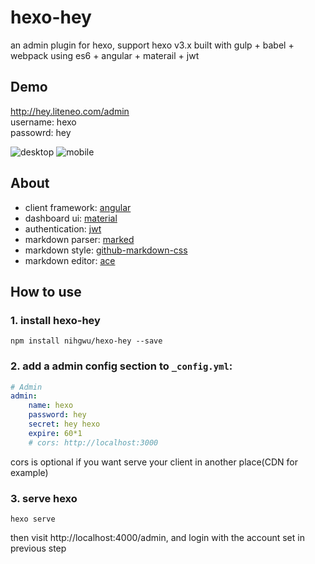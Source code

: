 # hexo-hey
an admin plugin for hexo, support hexo v3.x
built with gulp + babel + webpack
using es6 + angular + materail + jwt

## Demo
http://hey.liteneo.com/admin  
username: hexo  
passowrd: hey  

![desktop](./screenshot/1.png)
![mobile](./screenshot/2.png)

## About
* client framework: [angular](https://github.com/angular/angular.js)
* dashboard ui: [material](https://github.com/angular/material)
* authentication: [jwt](https://github.com/auth0/node-jsonwebtoken)
* markdown parser: [marked](https://github.com/chjj/marked)
* markdown style: [github-markdown-css](https://github.com/sindresorhus/github-markdown-css)
* markdown editor: [ace](https://github.com/ajaxorg/ace-builds)

## How to use
### 1. install hexo-hey
```
npm install nihgwu/hexo-hey --save
```

### 2. add a admin config section to `_config.yml`:
``` yml
# Admin
admin:
    name: hexo
    password: hey
    secret: hey hexo
    expire: 60*1
    # cors: http://localhost:3000
```
cors is optional if you want serve your client in another place(CDN for example)

### 3. serve hexo
```
hexo serve
```
then visit http://localhost:4000/admin, and login with the account set in previous step
